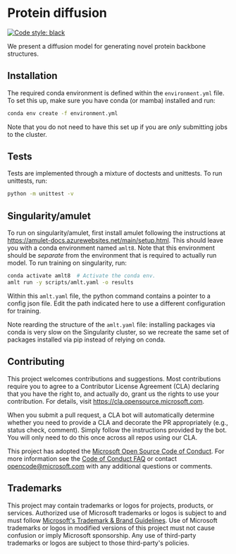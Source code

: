 # Protein diffusion

[![Code style: black](https://img.shields.io/badge/code%20style-black-000000.svg)](https://github.com/psf/black)

We present a diffusion model for generating novel protein backbone structures.

## Installation
The required conda environment is defined within the `environment.yml` file. To set this up, make
sure you have conda (or mamba) installed and run:

```bash
conda env create -f environment.yml
```

Note that you do not need to have this set up if you are _only_ submitting jobs to the cluster.

## Tests
Tests are implemented through a mixture of doctests and unittests. To run unittests, run:

```bash
python -m unittest -v
```

## Singularity/amulet
To run on singularity/amulet, first install amulet following the instructions at https://amulet-docs.azurewebsites.net/main/setup.html. This should leave you with a conda environment named `amlt8`. Note that this environment should be _separate_ from the environment that is required to actually run model. To run training on singularity, run:

```bash
conda activate amlt8  # Activate the conda env.
amlt run -y scripts/amlt.yaml -o results
```

Within this `amlt.yaml` file, the python command contains a pointer to a config json file. Edit the path indicated here to
use a different configuration for training.

Note rearding the structure of the `amlt.yaml` file: installing packages via conda is very slow on the Singularity cluster, so
we recreate the same set of packages installed via pip instead of relying on conda.

## Contributing

This project welcomes contributions and suggestions.  Most contributions require you to agree to a
Contributor License Agreement (CLA) declaring that you have the right to, and actually do, grant us
the rights to use your contribution. For details, visit https://cla.opensource.microsoft.com.

When you submit a pull request, a CLA bot will automatically determine whether you need to provide
a CLA and decorate the PR appropriately (e.g., status check, comment). Simply follow the instructions
provided by the bot. You will only need to do this once across all repos using our CLA.

This project has adopted the [Microsoft Open Source Code of Conduct](https://opensource.microsoft.com/codeofconduct/).
For more information see the [Code of Conduct FAQ](https://opensource.microsoft.com/codeofconduct/faq/) or
contact [opencode@microsoft.com](mailto:opencode@microsoft.com) with any additional questions or comments.

## Trademarks

This project may contain trademarks or logos for projects, products, or services. Authorized use of Microsoft 
trademarks or logos is subject to and must follow 
[Microsoft's Trademark & Brand Guidelines](https://www.microsoft.com/en-us/legal/intellectualproperty/trademarks/usage/general).
Use of Microsoft trademarks or logos in modified versions of this project must not cause confusion or imply Microsoft sponsorship.
Any use of third-party trademarks or logos are subject to those third-party's policies.
